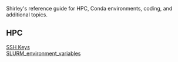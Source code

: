 Shirley's reference guide for HPC, Conda environments, coding, and additional topics.


## HPC
[SSH Keys](https://github.com/shirleyxueli41/Shirley_cheatsheet/blob/main/hpc/SSH_Keys.md)             
[SLURM_environment_variables](https://github.com/shirleyxueli41/Shirley_cheatsheet/blob/main/hpc/SLURM_environment_variables.md)
